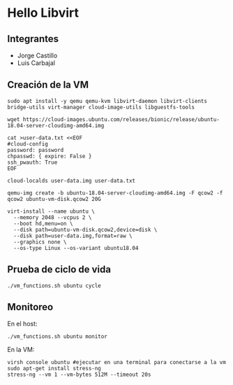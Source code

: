 # Hello Libvirt

## Integrantes
* Jorge Castillo
* Luis Carbajal

## Creación de la VM
```
sudo apt install -y qemu qemu-kvm libvirt-daemon libvirt-clients bridge-utils virt-manager cloud-image-utils libguestfs-tools

wget https://cloud-images.ubuntu.com/releases/bionic/release/ubuntu-18.04-server-cloudimg-amd64.img

cat >user-data.txt <<EOF
#cloud-config
password: password
chpasswd: { expire: False }
ssh_pwauth: True
EOF

cloud-localds user-data.img user-data.txt

qemu-img create -b ubuntu-18.04-server-cloudimg-amd64.img -F qcow2 -f qcow2 ubuntu-vm-disk.qcow2 20G

virt-install --name ubuntu \
  --memory 2048 --vcpus 2 \
  --boot hd,menu=on \
  --disk path=ubuntu-vm-disk.qcow2,device=disk \
  --disk path=user-data.img,format=raw \
  --graphics none \
  --os-type Linux --os-variant ubuntu18.04 
```

## Prueba de ciclo de vida
```
./vm_functions.sh ubuntu cycle
```

## Monitoreo
En el host:
```
./vm_functions.sh ubuntu monitor
```
En la VM:
```
virsh console ubuntu #ejecutar en una terminal para conectarse a la vm
sudo apt-get install stress-ng
stress-ng --vm 1 --vm-bytes 512M --timeout 20s
```
